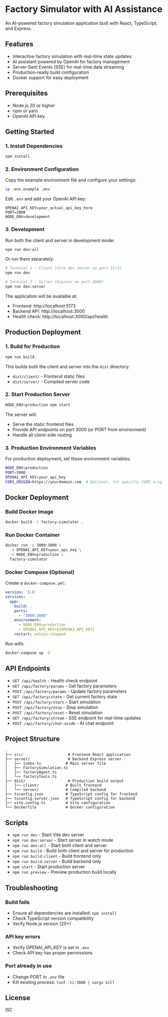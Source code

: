# Factory Simulator with AI Assistance

An AI-powered factory simulation application built with React, TypeScript, and Express.

## Features

- Interactive factory simulation with real-time state updates
- AI assistant powered by OpenAI for factory management
- Server-Sent Events (SSE) for real-time data streaming
- Production-ready build configuration
- Docker support for easy deployment

## Prerequisites

- Node.js 20 or higher
- npm or yarn
- OpenAI API key

## Getting Started

### 1. Install Dependencies

```bash
npm install
```

### 2. Environment Configuration

Copy the example environment file and configure your settings:

```bash
cp .env.example .env
```

Edit `.env` and add your OpenAI API key:

```
OPENAI_API_KEY=your_actual_api_key_here
PORT=3000
NODE_ENV=development
```

### 3. Development

Run both the client and server in development mode:

```bash
npm run dev:all
```

Or run them separately:

```bash
# Terminal 1 - Client (Vite dev server on port 5173)
npm run dev

# Terminal 2 - Server (Express on port 3000)
npm run dev:server
```

The application will be available at:
- Frontend: http://localhost:5173
- Backend API: http://localhost:3000
- Health check: http://localhost:3000/api/health

## Production Deployment

### 1. Build for Production

```bash
npm run build
```

This builds both the client and server into the `dist` directory:
- `dist/client/` - Frontend static files
- `dist/server/` - Compiled server code

### 2. Start Production Server

```bash
NODE_ENV=production npm start
```

The server will:
- Serve the static frontend files
- Provide API endpoints on port 3000 (or PORT from environment)
- Handle all client-side routing

### 3. Production Environment Variables

For production deployment, set these environment variables:

```bash
NODE_ENV=production
PORT=3000
OPENAI_API_KEY=your_api_key
CORS_ORIGIN=https://yourdomain.com  # Optional, for specific CORS origin
```

## Docker Deployment

### Build Docker Image

```bash
docker build -t factory-simulator .
```

### Run Docker Container

```bash
docker run -p 3000:3000 \
  -e OPENAI_API_KEY=your_api_key \
  -e NODE_ENV=production \
  factory-simulator
```

### Docker Compose (Optional)

Create a `docker-compose.yml`:

```yaml
version: '3.8'
services:
  app:
    build: .
    ports:
      - "3000:3000"
    environment:
      - NODE_ENV=production
      - OPENAI_API_KEY=${OPENAI_API_KEY}
    restart: unless-stopped
```

Run with:

```bash
docker-compose up -d
```

## API Endpoints

- `GET /api/health` - Health check endpoint
- `GET /api/factory/params` - Get factory parameters
- `POST /api/factory/params` - Update factory parameters
- `GET /api/factory/state` - Get current factory state
- `POST /api/factory/start` - Start simulation
- `POST /api/factory/stop` - Stop simulation
- `POST /api/factory/reset` - Reset simulation
- `GET /api/factory/stream` - SSE endpoint for real-time updates
- `POST /api/factory/chat-aisdk` - AI chat endpoint

## Project Structure

```
.
├── src/                    # Frontend React application
├── server/                 # Backend Express server
│   ├── index.ts           # Main server file
│   ├── FactorySimulation.ts
│   ├── factoryAgent.ts
│   └── factoryTools.ts
├── dist/                   # Production build output
│   ├── client/            # Built frontend
│   └── server/            # Compiled backend
├── tsconfig.json          # TypeScript config for frontend
├── tsconfig.server.json   # TypeScript config for backend
├── vite.config.ts         # Vite configuration
└── Dockerfile             # Docker configuration

```

## Scripts

- `npm run dev` - Start Vite dev server
- `npm run dev:server` - Start server in watch mode
- `npm run dev:all` - Start both client and server
- `npm run build` - Build both client and server for production
- `npm run build:client` - Build frontend only
- `npm run build:server` - Build backend only
- `npm start` - Start production server
- `npm run preview` - Preview production build locally

## Troubleshooting

### Build fails
- Ensure all dependencies are installed: `npm install`
- Check TypeScript version compatibility
- Verify Node.js version (20+)

### API key errors
- Verify OPENAI_API_KEY is set in `.env`
- Check API key has proper permissions

### Port already in use
- Change PORT in `.env` file
- Kill existing process: `lsof -ti:3000 | xargs kill`

## License

ISC
